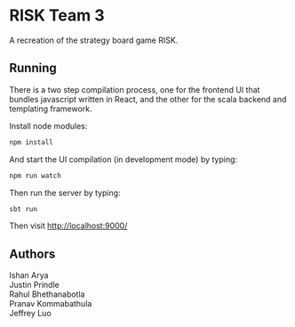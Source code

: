 # RISK Team 3

A recreation of the strategy board game RISK. 

## Running

There is a two step compilation process, one for the frontend UI that
bundles javascript written in React, and the other for the scala
backend and templating framework. 

Install node modules:
```bash
npm install
```

And start the UI compilation (in development mode) by typing:
```bash
npm run watch
```

Then run the server by typing:

```bash
sbt run
```

Then visit [http://localhost:9000/](http://localhost:9000/)

## Authors
Ishan Arya\
Justin Prindle\
Rahul Bhethanabotla\
Pranav Kommabathula\
Jeffrey Luo